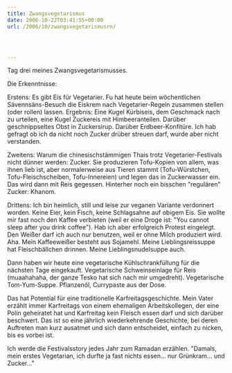 ```yaml
---
title: Zwangsvegetarismus
date: 2006-10-22T03:41:55+00:00
url: /2006/10/zwangsvegetarismusrn/




---
```

Tag drei meines Zwangsvegetarismusses.

Die Erkenntnisse:

Erstens: Es gibt Eis für Vegetarier. Fu hat heute beim wöchentlichen Sävennsäns-Besuch die Eiskrem nach Vegetarier-Regeln zusammen stellen (oder rollen) lassen. Ergebnis: Eine Kugel Kürbiseis, dem Geschmack nach zu urteilen, eine Kugel Zuckereis mit Himbeeranteilen. Darüber geschnippseltes Obst in Zuckersirup. Darüber Erdbeer-Konfitüre. Ich hab gefragt ob ich da nicht noch Zucker drüber streuen darf, wurde aber nicht verstanden.

Zweitens: Warum die chinesischstämmigen Thais trotz Vegetarier-Festivals nicht dünner werden: Zucker. Sie produzieren Tofu-Kopien von allem, was ihnen lieb ist, aber normalerweise aus Tieren stammt (Tofu-Würstchen, Tofu-Fleischscheiben, Tofu-Innereien) und legen das in Zuckerwasser ein. Das wird dann mit Reis gegessen. Hinterher noch ein bisschen "regulären" Zucker: Khanom.

Drittens: Ich bin heimlich, still und leise zur veganen Variante verdonnert worden. Keine Eier, kein Fisch, keine Schlagsahne auf obigem Eis. Sie wollte mir fast noch den Kaffee verbieten (weil er eine Droge ist: "You cannot sleep after you drink coffee"). Hab ich aber erfolgreich Protest eingelegt. Den Weißer darf ich auch nur benutzen, weil er ohne Milch produziert wird. Aha. Mein Kaffeeweißer besteht aus Sojamehl. Meine Lieblingsreissuppe hat Fleischbällchen drinnen. Meine Lieblingsnudelsuppe auch.

Dann haben wir heute eine vegetarische Kühlschrankfüllung für die nächsten Tage eingekauft. Vegetarische Schweinseinlage für Reis (muaahahaha, der ganze Tesko hat sich nach mir umgedreht). Vegetarische Tom-Yum-Suppe. Pflanzenöl, Currypaste aus der Dose.

Das hat Potential für eine traditionelle Karfreitagsgeschichte. Mein Vater erzählt immer Karfreitags von einem ehemaligen Arbeitskollegen, der eine Polin geheiratet hat und Karfreitag kein Fleisch essen darf und sich darüber beschwert. Das ist so eine jährlich wiederkehrende Geschichte, bei deren Auftreten man kurz ausatmet und sich dann entscheidet, einfach zu nicken, bis es vorbei ist.

Ich werde die Festivalsstory jedes Jahr zum Ramadan erzählen. "Damals, mein erstes Vegetarian, ich durfte ja fast nichts essen... nur Grünkram... und Zucker..."
